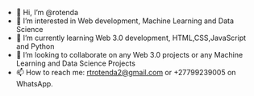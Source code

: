- 👋 Hi, I’m @rotenda
- 👀 I’m interested in Web development, Machine Learning and Data Science
- 🌱 I’m currently learning Web 3.0 development, HTML,CSS,JavaScript and Python
- 💞️ I’m looking to collaborate on any Web 3.0 projects or any Machine Learning and Data Science Projects
- 📫 How to reach me: rtrotenda2@gmail.com or +27799239005 on WhatsApp.

<!---
rotenda/rotenda is a ✨ special ✨ repository because its `README.md` (this file) appears on your GitHub profile.
You can click the Preview link to take a look at your changes.
--->
